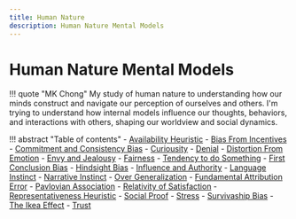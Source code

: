 ```yaml
---
title: Human Nature
description: Human Nature Mental Models 
---
```


# Human Nature Mental Models

!!! quote "MK Chong"
    My study of human nature to understanding how our minds construct and navigate our perception of ourselves and others. I'm trying to understand how internal models influence our thoughts, behaviors, and interactions with others, shaping our worldview and social dynamics.

!!! abstract "Table of contents"
    - [Availability Heuristic](availabilityHeuristic.md)
    - [Bias From Incentives](biasFromIncentives.md)
    - [Commitment and Consistency Bias](commitmentAndConsistencyBias.md)
    - [Curiousity](curiousity.md)
    - [Denial](denial.md)
    - [Distortion From Emotion](distortionFromEmotion.md)
    - [Envy and Jealousy](envyAndJealousy.md)
    - [Fairness](fairness.md)
    - [Tendency to do Something](fightOrFlight.md)
    - [First Conclusion Bias](firstConclusionBias.md)
    - [Hindsight Bias](hindsightBias.md)
    - [Influence and Authority](influenceAndAuthority.md)
    - [Language Instinct](language.md)
    - [Narrative Instinct](narrativeInstinct.md)
    - [Over Generalization](overGeneralization.md)
    - [Fundamental Attribution Error](overestimatingConsistencies.md)
    - [Pavlovian Association](pavlovianAssociation.md)
    - [Relativity of Satisfaction](relativityOfSatisfaction.md)
    - [Representativeness Heuristic](representativenessHeuristic.md)
    - [Social Proof](socialProof.md)
    - [Stress](stress.md)
    - [Survivaship Bias](survivashipBias.md)
    - [The Ikea Effect](theIkea.md)
    - [Trust](trust.md)
